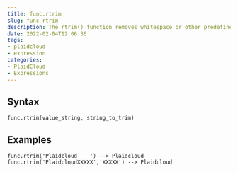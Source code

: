 ```yaml
---
title: func.rtrim
slug: func-rtrim
description: The rtrim() function removes whitespace or other predefined characters from the right side of a string
date: 2022-02-04T12:06:36
tags:
- plaidcloud
- expression
categories:
- PlaidCloud
- Expressions
---
```



## Syntax



```
func.rtrim(value_string, string_to_trim)
```


## Examples



```
func.rtrim('Plaidcloud    ') --> Plaidcloud  
func.rtrim('PlaidcloudXXXXX','XXXXX') --> Plaidcloud
```
